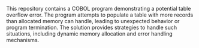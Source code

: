 This repository contains a COBOL program demonstrating a potential table overflow error. The program attempts to populate a table with more records than allocated memory can handle, leading to unexpected behavior or program termination. The solution provides strategies to handle such situations, including dynamic memory allocation and error handling mechanisms.